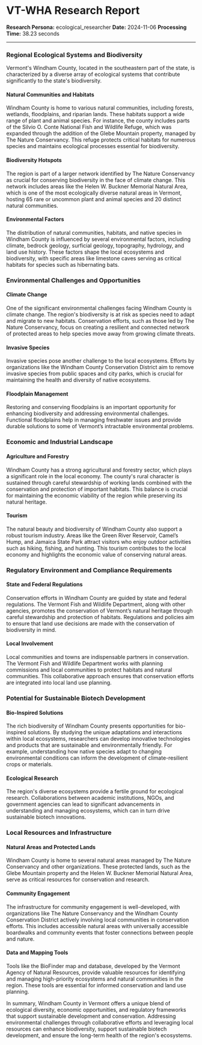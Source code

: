 # VT-WHA Research Report

**Research Persona:** ecological_researcher
**Date:** 2024-11-06
**Processing Time:** 38.23 seconds

---

### Regional Ecological Systems and Biodiversity

Vermont's Windham County, located in the southeastern part of the state, is characterized by a diverse array of ecological systems that contribute significantly to the state's biodiversity.

#### Natural Communities and Habitats
Windham County is home to various natural communities, including forests, wetlands, floodplains, and riparian lands. These habitats support a wide range of plant and animal species. For instance, the county includes parts of the Silvio O. Conte National Fish and Wildlife Refuge, which was expanded through the addition of the Glebe Mountain property, managed by The Nature Conservancy. This refuge protects critical habitats for numerous species and maintains ecological processes essential for biodiversity.

#### Biodiversity Hotspots
The region is part of a larger network identified by The Nature Conservancy as crucial for conserving biodiversity in the face of climate change. This network includes areas like the Helen W. Buckner Memorial Natural Area, which is one of the most ecologically diverse natural areas in Vermont, hosting 65 rare or uncommon plant and animal species and 20 distinct natural communities.

#### Environmental Factors
The distribution of natural communities, habitats, and native species in Windham County is influenced by several environmental factors, including climate, bedrock geology, surficial geology, topography, hydrology, and land use history. These factors shape the local ecosystems and biodiversity, with specific areas like limestone caves serving as critical habitats for species such as hibernating bats.

### Environmental Challenges and Opportunities

#### Climate Change
One of the significant environmental challenges facing Windham County is climate change. The region's biodiversity is at risk as species need to adapt and migrate to new habitats. Conservation efforts, such as those led by The Nature Conservancy, focus on creating a resilient and connected network of protected areas to help species move away from growing climate threats.

#### Invasive Species
Invasive species pose another challenge to the local ecosystems. Efforts by organizations like the Windham County Conservation District aim to remove invasive species from public spaces and city parks, which is crucial for maintaining the health and diversity of native ecosystems.

#### Floodplain Management
Restoring and conserving floodplains is an important opportunity for enhancing biodiversity and addressing environmental challenges. Functional floodplains help in managing freshwater issues and provide durable solutions to some of Vermont’s intractable environmental problems.

### Economic and Industrial Landscape

#### Agriculture and Forestry
Windham County has a strong agricultural and forestry sector, which plays a significant role in the local economy. The county's rural character is sustained through careful stewardship of working lands combined with the conservation and protection of important habitats. This balance is crucial for maintaining the economic viability of the region while preserving its natural heritage.

#### Tourism
The natural beauty and biodiversity of Windham County also support a robust tourism industry. Areas like the Green River Reservoir, Camel’s Hump, and Jamaica State Park attract visitors who enjoy outdoor activities such as hiking, fishing, and hunting. This tourism contributes to the local economy and highlights the economic value of conserving natural areas.

### Regulatory Environment and Compliance Requirements

#### State and Federal Regulations
Conservation efforts in Windham County are guided by state and federal regulations. The Vermont Fish and Wildlife Department, along with other agencies, promotes the conservation of Vermont’s natural heritage through careful stewardship and protection of habitats. Regulations and policies aim to ensure that land use decisions are made with the conservation of biodiversity in mind.

#### Local Involvement
Local communities and towns are indispensable partners in conservation. The Vermont Fish and Wildlife Department works with planning commissions and local communities to protect habitats and natural communities. This collaborative approach ensures that conservation efforts are integrated into local land use planning.

### Potential for Sustainable Biotech Development

#### Bio-Inspired Solutions
The rich biodiversity of Windham County presents opportunities for bio-inspired solutions. By studying the unique adaptations and interactions within local ecosystems, researchers can develop innovative technologies and products that are sustainable and environmentally friendly. For example, understanding how native species adapt to changing environmental conditions can inform the development of climate-resilient crops or materials.

#### Ecological Research
The region's diverse ecosystems provide a fertile ground for ecological research. Collaborations between academic institutions, NGOs, and government agencies can lead to significant advancements in understanding and managing ecosystems, which can in turn drive sustainable biotech innovations.

### Local Resources and Infrastructure

#### Natural Areas and Protected Lands
Windham County is home to several natural areas managed by The Nature Conservancy and other organizations. These protected lands, such as the Glebe Mountain property and the Helen W. Buckner Memorial Natural Area, serve as critical resources for conservation and research.

#### Community Engagement
The infrastructure for community engagement is well-developed, with organizations like The Nature Conservancy and the Windham County Conservation District actively involving local communities in conservation efforts. This includes accessible natural areas with universally accessible boardwalks and community events that foster connections between people and nature.

#### Data and Mapping Tools
Tools like the BioFinder map and database, developed by the Vermont Agency of Natural Resources, provide valuable resources for identifying and managing high-priority ecosystems and natural communities in the region. These tools are essential for informed conservation and land use planning.

In summary, Windham County in Vermont offers a unique blend of ecological diversity, economic opportunities, and regulatory frameworks that support sustainable development and conservation. Addressing environmental challenges through collaborative efforts and leveraging local resources can enhance biodiversity, support sustainable biotech development, and ensure the long-term health of the region's ecosystems.